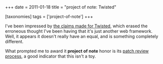 +++
date = 2011-01-18
title = "project of note: Twisted"

[taxonomies]
tags = ['project-of-note']
+++

I\'ve been impressed by [the claims made for Twisted], which erased the
erroneous thought I\'ve been having that it\'s just another web
framework. Well, it appears it doesn\'t really have an equal, and is
something completely different.

What prompted me to award it **project of note** honor is its [patch
review process], a good indicator that this isn\'t a toy.

  [the claims made for Twisted]: http://stackoverflow.com/q/2974781
  [patch review process]: http://twistedmatrix.com/trac/wiki/ReviewProcess
